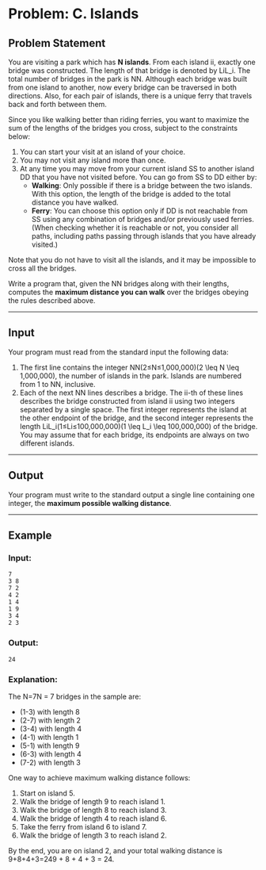 # Problem: C. Islands

## Problem Statement

You are visiting a park which has **N islands**. From each island ii, exactly one bridge was constructed. The length of that bridge is denoted by LiL\_i. The total number of bridges in the park is NN. Although each bridge was built from one island to another, now every bridge can be traversed in both directions. Also, for each pair of islands, there is a unique ferry that travels back and forth between them.

Since you like walking better than riding ferries, you want to maximize the sum of the lengths of the bridges you cross, subject to the constraints below:

1. You can start your visit at an island of your choice.
2. You may not visit any island more than once.
3. At any time you may move from your current island SS to another island DD that you have not visited before. You can go from SS to DD either by:
   * **Walking**: Only possible if there is a bridge between the two islands. With this option, the length of the bridge is added to the total distance you have walked.
   * **Ferry**: You can choose this option only if DD is not reachable from SS using any combination of bridges and/or previously used ferries. (When checking whether it is reachable or not, you consider all paths, including paths passing through islands that you have already visited.)

Note that you do not have to visit all the islands, and it may be impossible to cross all the bridges.

Write a program that, given the NN bridges along with their lengths, computes the **maximum distance you can walk** over the bridges obeying the rules described above.

---

## Input

Your program must read from the standard input the following data:

1. The first line contains the integer NN(2≤N≤1,000,000)(2 \\leq N \\leq 1,000,000), the number of islands in the park. Islands are numbered from 1 to NN, inclusive.
2. Each of the next NN lines describes a bridge. The ii-th of these lines describes the bridge constructed from island ii using two integers separated by a single space. The first integer represents the island at the other endpoint of the bridge, and the second integer represents the length LiL\_i(1≤Li≤100,000,000)(1 \\leq L\_i \\leq 100,000,000) of the bridge. You may assume that for each bridge, its endpoints are always on two different islands.

---

## Output

Your program must write to the standard output a single line containing one integer, the **maximum possible walking distance**.

---

## Example

### Input:

```
7
3 8
7 2
4 2
1 4
1 9
3 4
2 3
```

### Output:

```
24
```

### Explanation:

The N=7N = 7 bridges in the sample are:

* (1-3) with length 8
* (2-7) with length 2
* (3-4) with length 4
* (4-1) with length 1
* (5-1) with length 9
* (6-3) with length 4
* (7-2) with length 3

One way to achieve maximum walking distance follows:

1. Start on island 5.
2. Walk the bridge of length 9 to reach island 1.
3. Walk the bridge of length 8 to reach island 3.
4. Walk the bridge of length 4 to reach island 6.
5. Take the ferry from island 6 to island 7.
6. Walk the bridge of length 3 to reach island 2.

By the end, you are on island 2, and your total walking distance is 9+8+4+3=249 + 8 + 4 + 3 = 24.
